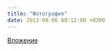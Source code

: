 ```yaml
---
title: "Фотография"
date: 2013-08-06 00:12:00 +0300
---
```



[Вложение](https://vk.com/photo41076938_308535324)
